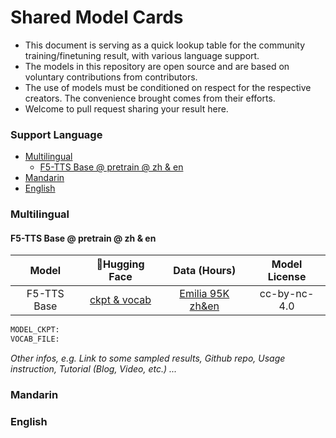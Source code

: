 <!-- omit in toc -->
# Shared Model Cards

- This document is serving as a quick lookup table for the community training/finetuning result, with various language support.
- The models in this repository are open source and are based on voluntary contributions from contributors.
- The use of models must be conditioned on respect for the respective creators. The convenience brought comes from their efforts.
- Welcome to pull request sharing your result here.


<!-- omit in toc -->
### Support Language
- [Multilingual](#multilingual)
  - [F5-TTS Base @ pretrain @ zh \& en](#f5-tts-base--pretrain--zh--en)
- [Mandarin](#mandarin)
- [English](#english)


### Multilingual

#### F5-TTS Base @ pretrain @ zh & en
|Model|🤗Hugging Face|Data (Hours)|Model License|
|:---:|:------------:|:-----------:|:-------------:|
|F5-TTS Base|[ckpt & vocab]()|[Emilia 95K zh&en]()|cc-by-nc-4.0|

```bash
MODEL_CKPT:
VOCAB_FILE: 
```
*Other infos, e.g. Link to some sampled results, Github repo, Usage instruction, Tutorial (Blog, Video, etc.) ...*

### Mandarin


### English

